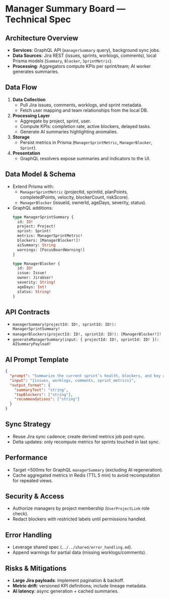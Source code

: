 # Manager Summary Board — Technical Spec

## Architecture Overview
- **Services**: GraphQL API (`managerSummary` query), background sync jobs.
- **Data Sources**: Jira REST (issues, sprints, worklogs, comments), local Prisma models (`Summary`, `Blocker`, `SprintMetric`).
- **Processing**: Aggregators compute KPIs per sprint/team; AI worker generates summaries.

## Data Flow
1. **Data Collection**
   - Pull Jira issues, comments, worklogs, and sprint metadata.
   - Fetch user mapping and team relationships from the local DB.
2. **Processing Layer**
   - Aggregate by project, sprint, user.
   - Compute KPIs: completion rate, active blockers, delayed tasks.
   - Generate AI summaries highlighting anomalies.
3. **Storage**
   - Persist metrics in Prisma (`ManagerSprintMetric`, `ManagerBlocker`, `Sprint`).
4. **Presentation**
   - GraphQL resolvers expose summaries and indicators to the UI.

## Data Model & Schema
- Extend Prisma with:
  - `ManagerSprintMetric` (projectId, sprintId, planPoints, completedPoints, velocity, blockerCount, riskScore).
  - `ManagerBlocker` (issueId, ownerId, ageDays, severity, status).
- GraphQL additions:
  ```graphql
  type ManagerSprintSummary {
    id: ID!
    project: Project!
    sprint: Sprint!
    metrics: ManagerSprintMetric!
    blockers: [ManagerBlocker!]!
    aiSummary: String
    warnings: [FocusBoardWarning!]
  }

  type ManagerBlocker {
    id: ID!
    issue: Issue!
    owner: JiraUser!
    severity: String!
    ageDays: Int!
    status: String!
  }
  ```

## API Contracts
- `managerSummary(projectId: ID!, sprintId: ID!): ManagerSprintSummary!`
- `managerBlockers(projectId: ID!, sprintId: ID!): [ManagerBlocker!]!`
- `generateManagerSummary(input: { projectId: ID!, sprintId: ID! }): AISummaryPayload!`

## AI Prompt Template
```json
{
  "prompt": "Summarize the current sprint’s health, blockers, and key achievements for the manager dashboard.",
  "input": "{issues, worklogs, comments, sprint_metrics}",
  "output_format": {
    "summaryText": "string",
    "topBlockers": ["string"],
    "recommendations": ["string"]
  }
}
```

## Sync Strategy
- Reuse Jira sync cadence; create derived metrics job post-sync.
- Delta updates: only recompute metrics for sprints touched in last sync.

## Performance
- Target <500ms for GraphQL `managerSummary` (excluding AI regeneration).
- Cache aggregated metrics in Redis (TTL 5 min) to avoid recomputation for repeated views.

## Security & Access
- Authorize managers by project membership (`UserProjectLink` role check).
- Redact blockers with restricted labels until permissions handled.

## Error Handling
- Leverage shared spec (`../../shared/error_handling.md`).
- Append warnings for partial data (missing worklogs/comments).

## Risks & Mitigations
- **Large Jira payloads**: implement pagination & backoff.
- **Metric drift**: versioned KPI definitions; include lineage metadata.
- **AI latency**: async generation + cached summaries.
